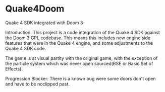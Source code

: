 # Quake4Doom
Quake 4 SDK integrated with Doom 3

Introduction:
This project is a code integration of the Quake 4 SDK against the Doom 3 GPL codebase. 
This means this includes new engine side features that were in the Quake 4 engine,
and some adjustments to the Quake 4 SDK code.

The game is at visual partity with the original game, with the exception of the particle system which was never open sourced(BSE or Basic Set of Effects).

Progression Blocker:
There is a known bug were some doors don't open and have to be noclipped past. 
